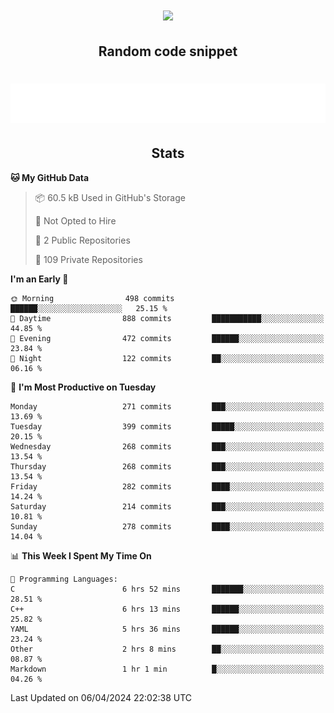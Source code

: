 <h1 align="center"><img src="https://readme-typing-svg.demolab.com?font=JetBrains+Mono&duration=3000&pause=1500&color=FE8019&center=true&multiline=true&repeat=false&random=false&width=600&height=60&lines=Welcome+to+my+page!;I'm+currently+learning+C%2C+Rust+and+C%2B%2B"></h1>

<h2 align="center">Random code snippet</h2>

<h1 align="center"><img src="assets/code_snippet.svg"></h1>

<h2 align="center">Stats</h2>

<!--START_SECTION:waka-->
**🐱 My GitHub Data** 

> 📦 60.5 kB Used in GitHub's Storage 
 > 
> 🚫 Not Opted to Hire
 > 
> 📜 2 Public Repositories 
 > 
> 🔑 109 Private Repositories 
 > 
**I'm an Early 🐤** 

```text
🌞 Morning                498 commits         ██████░░░░░░░░░░░░░░░░░░░   25.15 % 
🌆 Daytime                888 commits         ███████████░░░░░░░░░░░░░░   44.85 % 
🌃 Evening                472 commits         ██████░░░░░░░░░░░░░░░░░░░   23.84 % 
🌙 Night                  122 commits         ██░░░░░░░░░░░░░░░░░░░░░░░   06.16 % 
```
📅 **I'm Most Productive on Tuesday** 

```text
Monday                   271 commits         ███░░░░░░░░░░░░░░░░░░░░░░   13.69 % 
Tuesday                  399 commits         █████░░░░░░░░░░░░░░░░░░░░   20.15 % 
Wednesday                268 commits         ███░░░░░░░░░░░░░░░░░░░░░░   13.54 % 
Thursday                 268 commits         ███░░░░░░░░░░░░░░░░░░░░░░   13.54 % 
Friday                   282 commits         ████░░░░░░░░░░░░░░░░░░░░░   14.24 % 
Saturday                 214 commits         ███░░░░░░░░░░░░░░░░░░░░░░   10.81 % 
Sunday                   278 commits         ████░░░░░░░░░░░░░░░░░░░░░   14.04 % 
```


📊 **This Week I Spent My Time On** 

```text
💬 Programming Languages: 
C                        6 hrs 52 mins       ███████░░░░░░░░░░░░░░░░░░   28.51 % 
C++                      6 hrs 13 mins       ██████░░░░░░░░░░░░░░░░░░░   25.82 % 
YAML                     5 hrs 36 mins       ██████░░░░░░░░░░░░░░░░░░░   23.24 % 
Other                    2 hrs 8 mins        ██░░░░░░░░░░░░░░░░░░░░░░░   08.87 % 
Markdown                 1 hr 1 min          █░░░░░░░░░░░░░░░░░░░░░░░░   04.26 % 
```


 Last Updated on 06/04/2024 22:02:38 UTC
<!--END_SECTION:waka-->
